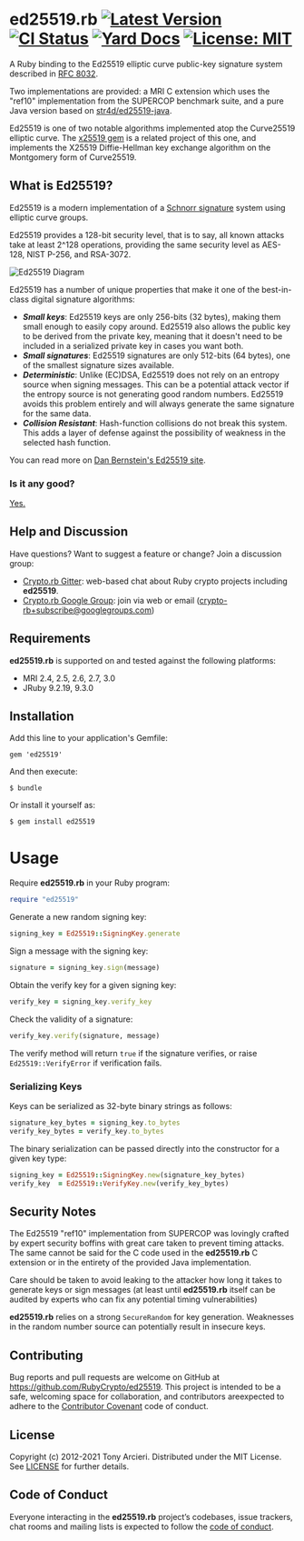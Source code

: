 # ed25519.rb [![Latest Version][gem-shield]][gem-link] [![CI Status][ci-image]][ci-link] [![Yard Docs][docs-image]][docs-link] [![License: MIT][license-image]][license-link]

[gem-shield]: https://img.shields.io/gem/v/ed25519?logo=ruby
[gem-link]: https://rubygems.org/gems/ed25519
[ci-image]: https://github.com/RubyCrypto/ed25519/workflows/CI/badge.svg
[ci-link]: https://github.com/RubyCrypto/ed25519/actions?query=workflow%3ACI+branch%3Amaster
[docs-image]: https://img.shields.io/badge/yard-docs-blue.svg
[docs-link]: http://www.rubydoc.info/gems/ed25519/1.3.0
[license-image]: https://img.shields.io/badge/license-MIT-blue.svg
[license-link]: https://github.com/RubyCrypto/ed25519/blob/master/LICENSE

A Ruby binding to the Ed25519 elliptic curve public-key signature system
described in [RFC 8032].

Two implementations are provided: a MRI C extension which uses the "ref10"
implementation from the SUPERCOP benchmark suite, and a pure Java version
based on [str4d/ed25519-java].

Ed25519 is one of two notable algorithms implemented atop the Curve25519
elliptic curve. The [x25519 gem] is a related project of this one,
and implements the X25519 Diffie-Hellman key exchange algorithm on the
Montgomery form of Curve25519.

[RFC 8032]: https://tools.ietf.org/html/rfc8032
[str4d/ed25519-java]: https://github.com/str4d/ed25519-java
[x25519 gem]: https://github.com/RubyCrypto/x25519

## What is Ed25519?

Ed25519 is a modern implementation of a [Schnorr signature] system using
elliptic curve groups.

Ed25519 provides a 128-bit security level, that is to say, all known attacks
take at least 2^128 operations, providing the same security level as AES-128,
NIST P-256, and RSA-3072.

![Ed25519 Diagram](https://raw.githubusercontent.com/RubyCrypto/ed25519/master/ed25519.png)

Ed25519 has a number of unique properties that make it one of the best-in-class
digital signature algorithms:

* ***Small keys***: Ed25519 keys are only 256-bits (32 bytes), making them
  small enough to easily copy around. Ed25519 also allows the public key
  to be derived from the private key, meaning that it doesn't need to be
  included in a serialized private key in cases you want both.
* ***Small signatures***: Ed25519 signatures are only 512-bits (64 bytes),
  one of the smallest signature sizes available.
* ***Deterministic***: Unlike (EC)DSA, Ed25519 does not rely on an entropy
  source when signing messages. This can be a potential attack vector if
  the entropy source is not generating good random numbers. Ed25519 avoids
  this problem entirely and will always generate the same signature for the
  same data.
* ***Collision Resistant***: Hash-function collisions do not break this
  system. This adds a layer of defense against the possibility of weakness
  in the selected hash function.

You can read more on [Dan Bernstein's Ed25519 site](http://ed25519.cr.yp.to/).

[Schnorr signature]: https://en.wikipedia.org/wiki/Schnorr_signature

### Is it any good?

[Yes.](http://news.ycombinator.com/item?id=3067434)

## Help and Discussion

Have questions? Want to suggest a feature or change? Join a discussion group:

* [Crypto.rb Gitter]: web-based chat about Ruby crypto projects including **ed25519**.
* [Crypto.rb Google Group]: join via web or email ([crypto-rb+subscribe@googlegroups.com])

[Crypto.rb Gitter]: https://gitter.im/crypto-rb/Lobby
[Crypto.rb Google Group]: https://groups.google.com/forum/#!forum/crypto-rb
[crypto-rb+subscribe@googlegroups.com]: mailto:crypto-rb+subscribe@googlegroups.com?subject=subscribe

## Requirements

**ed25519.rb** is supported on and tested against the following platforms:

* MRI 2.4, 2.5, 2.6, 2.7, 3.0
* JRuby 9.2.19, 9.3.0

## Installation

Add this line to your application's Gemfile:

    gem 'ed25519'

And then execute:

    $ bundle

Or install it yourself as:

    $ gem install ed25519

# Usage

Require **ed25519.rb** in your Ruby program:

```ruby
require "ed25519"
```

Generate a new random signing key:

```ruby
signing_key = Ed25519::SigningKey.generate
```

Sign a message with the signing key:

```ruby
signature = signing_key.sign(message)
```

Obtain the verify key for a given signing key:

```ruby
verify_key = signing_key.verify_key
```

Check the validity of a signature:

```ruby
verify_key.verify(signature, message)
```

The verify method will return `true` if the signature verifies, or raise
`Ed25519::VerifyError` if verification fails.

### Serializing Keys

Keys can be serialized as 32-byte binary strings as follows:

```ruby
signature_key_bytes = signing_key.to_bytes
verify_key_bytes = verify_key.to_bytes
```

The binary serialization can be passed directly into the constructor for a given key type:

```ruby
signing_key = Ed25519::SigningKey.new(signature_key_bytes)
verify_key  = Ed25519::VerifyKey.new(verify_key_bytes)
```

## Security Notes

The Ed25519 "ref10" implementation from SUPERCOP was lovingly crafted by expert
security boffins with great care taken to prevent timing attacks. The same
cannot be said for the C code used in the **ed25519.rb** C extension or in the
entirety of the provided Java implementation.

Care should be taken to avoid leaking to the attacker how long it takes to
generate keys or sign messages (at least until **ed25519.rb** itself can be audited
by experts who can fix any potential timing vulnerabilities)

**ed25519.rb** relies on a strong `SecureRandom` for key generation.
Weaknesses in the random number source can potentially result in insecure keys.

## Contributing

Bug reports and pull requests are welcome on GitHub at https://github.com/RubyCrypto/ed25519.
This project is intended to be a safe, welcoming space for collaboration,
and contributors areexpected to adhere to the [Contributor Covenant](http://contributor-covenant.org)
code of conduct.

## License

Copyright (c) 2012-2021 Tony Arcieri. Distributed under the MIT License. See
[LICENSE] for further details.

[LICENSE]: https://github.com/RubyCrypto/ed25519/blob/master/LICENSE

## Code of Conduct

Everyone interacting in the **ed25519.rb** project’s codebases, issue trackers, chat
rooms and mailing lists is expected to follow the [code of conduct].

[code of conduct]: https://github.com/RubyCrypto/ed25519/blob/master/CODE_OF_CONDUCT.md
